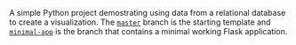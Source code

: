A simple Python project demostrating using data from a relational database to create a visualization. The [`master`](https://github.com/craw-daddy/sql-viz-project/tree/master) branch is the starting template and [`minimal-app`](https://github.com/craw-daddy/sql-viz-project/tree/minimal-app) is the branch that contains a minimal working Flask application.
